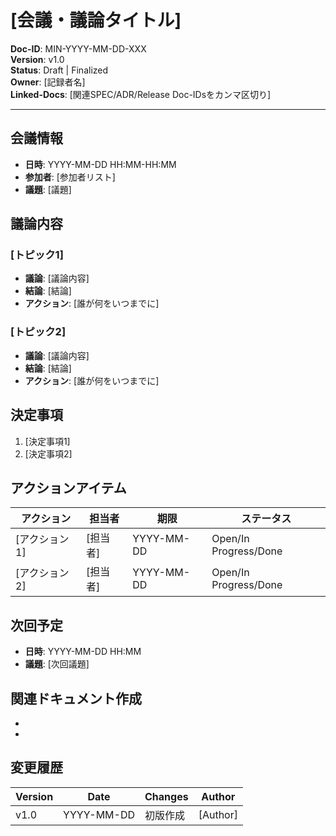 # [会議・議論タイトル]

**Doc-ID**: MIN-YYYY-MM-DD-XXX  
**Version**: v1.0  
**Status**: Draft | Finalized  
**Owner**: [記録者名]  
**Linked-Docs**: [関連SPEC/ADR/Release Doc-IDsをカンマ区切り]  

---

## 会議情報
- **日時**: YYYY-MM-DD HH:MM-HH:MM
- **参加者**: [参加者リスト]
- **議題**: [議題]

## 議論内容
### [トピック1]
- **議論**: [議論内容]
- **結論**: [結論]
- **アクション**: [誰が何をいつまでに]

### [トピック2]
- **議論**: [議論内容]
- **結論**: [結論]
- **アクション**: [誰が何をいつまでに]

## 決定事項
1. [決定事項1]
2. [決定事項2]

## アクションアイテム
| アクション | 担当者 | 期限 | ステータス |
|------------|--------|------|-----------|
| [アクション1] | [担当者] | YYYY-MM-DD | Open/In Progress/Done |
| [アクション2] | [担当者] | YYYY-MM-DD | Open/In Progress/Done |

## 次回予定
- **日時**: YYYY-MM-DD HH:MM
- **議題**: [次回議題]

## 関連ドキュメント作成
- [SPEC-YYYY-MM-DD-XXX]: [作成予定の仕様書]
- [ADR-YYYY-MM-DD-XXX]: [作成予定の技術判断]

## 変更履歴
| Version | Date | Changes | Author |
|---------|------|---------|--------|
| v1.0 | YYYY-MM-DD | 初版作成 | [Author] |